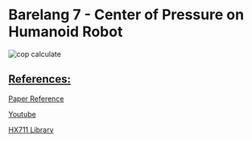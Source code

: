 # Barelang 7 - Center of Pressure on Humanoid Robot

![cop calculate](https://github.com/donnyph/b7-center-of-pressure-on-humanoid-robot/assets/124544268/5d15fae5-4e93-4203-8821-9684dcaf28b7)


## [References:](#references)
[Paper Reference](https://www.proquest.com/openview/89abe21c9c2b6d3a0d037a09a52a3805/1?pq-origsite=gscholar&cbl=1686344)

[Youtube](https://youtu.be/qt645hXIMIw?si=qu780gWqpU2X6UzU)

[HX711 Library](https://www.arduino.cc/reference/en/libraries/hx711_adc/)
